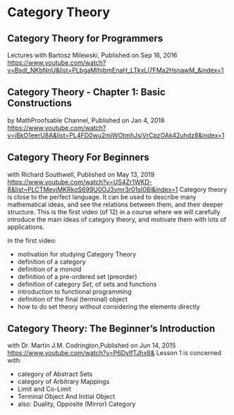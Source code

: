 # Category Theory

## Category Theory for Programmers
Lectures with Bartosz Milewski, Published on Sep 16, 2016
https://www.youtube.com/watch?v=Bsdl_NKbNnU&list=PLbgaMIhjbmEnaH_LTkxLI7FMa2HsnawM_&index=1

## Category Theory - Chapter 1: Basic Constructions
by MathProofsable Channel, Published on Jan 4, 2018
https://www.youtube.com/watch?v=jBkO1eerU8A&list=PL4FD0wu2mjWOtmhJsiVrCpzOAk42uhdz8&index=1

## Category Theory For Beginners
with Richard Southwell, Published on May 13, 2019
https://www.youtube.com/watch?v=US4Zr1WKD-8&list=PLCTMeyjMKRkoS699U0OJ3ymr3r01sI08l&index=1
Category theory is close to the perfect language. It can be used to describe many mathematical ideas, and see the relations between them, and their deeper structure. This is the first video (of 12) in a course where we will carefully introduce the main ideas of category theory, and motivate them with lots of applications.

In the first video:
- motivation for studying Category Theory
- definition of a category
- definition of a monoid
- definition of a pre-ordered set (preorder)
- definition of category *Set*, of sets and functions
- introduction to functional programming
- definition of the final (terminal) object
- how to do set theory without considering the elements directly


## Category Theory: The Beginner’s Introduction
with Dr. Martin J.M. Codrington,Published on Jun 14, 2015
https://www.youtube.com/watch?v=P6DvIfTJhx8&
Lesson 1 is concerned with:
- category of Abstract Sets
- category of Arbitrary Mappings
- Limit and Co-Limit
- Terminal Object And Initial Object
- also: Duality, Opposite (Mirror) Category
